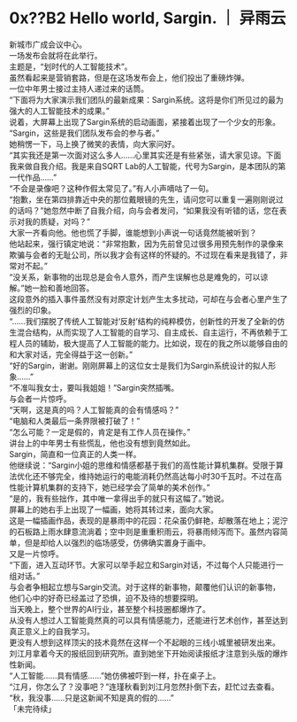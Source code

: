 # 0x??B2 Hello world, Sargin. ｜ 异雨云
新城市广成会议中心。  
一场发布会就将在此举行。  
主题是，“划时代的人工智能技术”。  
虽然看起来是营销套路，但是在这场发布会上，他们投出了重磅炸弹。  
一位中年男士接过主持人递过来的话筒。  
“下面将为大家演示我们团队的最新成果：Sargin系统。这将是你们所见过的最为强大的人工智能技术的成果。”  
说着，大屏幕上出现了Sargin系统的启动画面，紧接着出现了一个少女的形象。  
“Sargin，这些是我们团队发布会的参与者。”  
她稍愣一下，马上换了微笑的表情，向大家问好。  
“其实我还是第一次面对这么多人……心里其实还是有些紧张，请大家见谅。下面我来做自我介绍。我是来自SQRT Lab的人工智能，代号为Sargin，是本团队的第一代作品……”  
“不会是录像吧？这种作假太常见了。”有人小声嘀咕了一句。  
“抱歉，坐在第四排靠近中央的那位戴眼镜的先生，请问您可以重复一遍刚刚说过的话吗？”她忽然中断了自我介绍，向与会者发问，“如果我没有听错的话，您在表示对我的质疑，对吗？”  
大家一齐看向他。他也慌了手脚，谁能想到小声说一句话竟然能被听到？  
他站起来，强行镇定地说：“非常抱歉，因为先前曾见过很多用预先制作的录像来欺骗与会者的无耻公司，所以我才会有这样的怀疑的。不过现在看来是我错了，非常对不起。”  
“没关系，新事物的出现总是会令人意外，而产生误解也总是难免的，可以谅解。”她一脸和善地回答。  
这段意外的插入事件虽然没有对原定计划产生太多扰动，可却在与会者心里产生了强烈的印象。  
“……我们摆脱了传统人工智能对‘反射’结构的纯粹模仿，创新性的开发了全新的仿生混合结构，从而实现了人工智能的自学习、自主成长、自主运行，不再依赖于工程人员的辅助，极大提高了人工智能的能力。比如说，现在的我之所以能够自由的和大家对话，完全得益于这一创新。”  
“好的Sargin，谢谢。刚刚屏幕上的这位女士是我们为Sargin系统设计的拟人形象……”  
“不准叫我女士，要叫我姐姐！”Sargin突然插嘴。  
与会者一片惊呼。  
“天啊，这是真的吗？人工智能真的会有情感吗？”  
“电脑和人类最后一条界限被打破了！”  
“怎么可能？一定是假的，肯定是有工作人员在操作。”  
讲台上的中年男士有些慌乱，他也没有想到竟然如此。  
Sargin，简直和一位真正的人类一样。  
他继续说：“Sargin小姐的思维和情感都基于我们的高性能计算机集群。受限于算法优化还不够完全，维持她运行的电能消耗仍然高达每小时30千瓦时。不过在高性能计算机集群的支持下，她已经学会了简单的美术创作。”  
“是的，我有些拙作，其中唯一拿得出手的就只有这幅了。”她说。  
屏幕上的她右手上出现了一幅画，她将其转过来，面向大家。  
这是一幅插画作品，表现的是暴雨中的花园：花朵虽仍鲜艳，却散落在地上；泥泞的石板路上雨水肆意流淌着；空中则是重重积雨云，将暴雨倾泻而下。虽然内容简单，但是却给人以强烈的临场感受，仿佛确实置身于画中。  
又是一片惊呼。  
“下面，进入互动环节。大家可以举手起立和Sargin对话，不过每个人只能进行一组对话。”  
与会者争相起立想与Sargin交流。对于这样的新事物，颠覆他们认识的新事物，他们心中的好奇已经盖过了恐惧，迫不及待的想要探明。  
当天晚上，整个世界的AI行业，甚至整个科技圈都爆炸了。  
从没有人想过人工智能竟然真的可以具有情感能力，还能进行艺术创作，甚至达到真正意义上的自我学习。  
更没有人想到这样顶尖的技术竟然在这样一个不起眼的三线小城里被研发出来。  
刘江月拿着今天的报纸回到研究所。直到她坐下开始阅读报纸才注意到头版的爆炸性新闻。  
“人工智能……具有情感……”她仿佛被吓到一样，扑在桌子上。  
“江月，你怎么了？没事吧？”连瑾秋看到刘江月忽然扑倒下去，赶忙过去查看。  
“秋，我没事……只是这新闻不知是真的假的……”  
「未完待续」  
